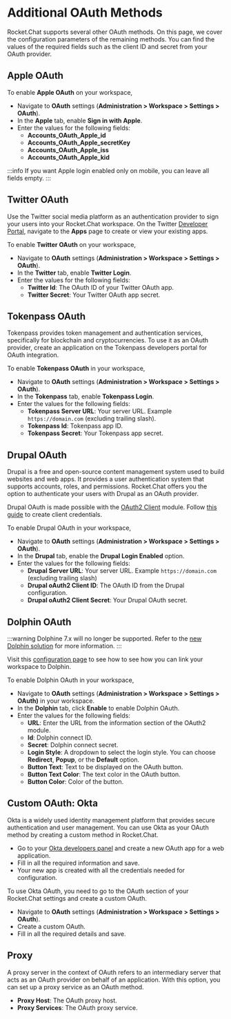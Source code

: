 # Additional OAuth Methods

Rocket.Chat supports several other OAuth methods. On this page, we cover the configuration parameters of the remaining methods. You can find the values of the required fields such as the client ID and secret from your OAuth provider.

## Apple OAuth

To enable **Apple OAuth** on your workspace,

* Navigate to **OAuth** settings (**Administration > Workspace > Settings > OAuth**).
* In the **Apple** tab, enable **Sign in with Apple**.
* Enter the values for the following fields:
  * **Accounts\_OAuth\_Apple\_id**
  * **Accounts\_OAuth\_Apple\_secretKey**
  * **Accounts\_OAuth\_Apple\_iss**
  * **Accounts\_OAuth\_Apple\_kid**

:::info
If you want Apple login enabled only on mobile, you can leave all fields empty.
:::

## Twitter OAuth

Use the Twitter social media platform as an authentication provider to sign your users into your Rocket.Chat workspace. On the Twitter [Developer Portal](https://developer.twitter.com/en/portal/projects-and-apps), navigate to the **Apps** page to create or view your existing apps.  &#x20;

To enable **Twitter OAuth** on your workspace,&#x20;

* Navigate to **OAuth** settings (**Administration > Workspace > Settings > OAuth**).
* In the **Twitter** tab, enable **Twitter Login**.
* Enter the values for the following fields:
  * **Twitter Id**: The OAuth ID of your Twitter OAuth app.
  * **Twitter Secret**: Your Twitter OAuth app secret.

## Tokenpass OAuth

Tokenpass provides token management and authentication services, specifically for blockchain and cryptocurrencies. To use it as an OAuth provider, create an application on the Tokenpass developers portal for OAuth integration.

To enable **Tokenpass OAuth** in your workspace,

* Navigate to **OAuth** settings (**Administration > Workspace > Settings > OAuth**).
* In the **Tokenpass** tab, enable **Tokenpass Login**.
* Enter the values for the following fields:
  * **Tokenpass Server URL**: Your server URL. Example `https://domain.com` (excluding trailing slash).
  * **Tokenpass Id**: Tokenpass app ID.
  * **Tokenpass Secret**: Your Tokenpass app secret.

## Drupal OAuth

Drupal is a free and open-source content management system used to build websites and web apps. It provides a user authentication system that supports accounts, roles, and permissions. Rocket.Chat offers you the option to authenticate your users with Drupal as an OAuth provider.

Drupal OAuth is made possible with the [OAuth2 Client](https://www.drupal.org/project/oauth2\_client) module. Follow [this guide](https://www.drupal.org/docs/contributed-modules/oauth2-client/oauth2-client-8x-3x) to create client credentials.

To enable Drupal OAuth in your workspace,

* Navigate to **OAuth** settings (**Administration > Workspace > Settings > OAuth**).
* In the **Drupal** tab, enable the **Drupal Login Enabled** option.
* Enter the values for the following fields:
  * **Drupal Server URL**: Your server URL. Example `https://domain.com` (excluding trailing slash)
  * **Drupal oAuth2 Client ID**: The OAuth ID from the Drupal configuration.
  * **Drupal oAuth2 Client Secret**: Your Drupal OAuth secret.

## Dolphin OAuth

:::warning
Dolphine 7.x will no longer be supported. Refer to the [new Dolphin solution](https://www.boonex.com/) for more information.
:::

Visit this [configuration page](https://github.com/boonex/dolphin.pro/wiki/Dolphin-Connect-Setup-for-ChatPlus) to see how to see how you can link your workspace to Dolphin.

To enable Dolphin OAuth in your workspace,

* Navigate to **OAuth** settings (**Administration > Workspace > Settings > OAuth)** in your workspace.
* In the **Dolphin** tab, click **Enable** to enable Dolphin OAuth.
* Enter the values for the following fields:
  * **URL**: Enter the URL from the information section of the OAuth2 module.
  * **Id**: Dolphin connect ID.
  * **Secret**: Dolphin connect secret.
  * **Login Style**: A dropdown to select the login style. You can choose **Redirect**, **Popup**, or the **Default** option.
  * **Button Text**: Text to be displayed on the OAuth button.
  * **Button Text Color**: The text color in the OAuth button.
  * **Button Color**: Color of the button.

## Custom OAuth: Okta

Okta is a widely used identity management platform that provides secure authentication and user management. You can use Okta as your OAuth method by creating a custom method in Rocket.Chat.&#x20;

* Go to your [Okta developers panel](https://developer.okta.com) and create a new OAuth app for a web application.&#x20;
* Fill in all the required information and save.
* Your new app is created with all the credentials needed for configuration.

To use Okta OAuth, you need to go to the OAuth section of your Rocket.Chat settings and create a custom OAuth.

* Navigate to **OAuth** settings (**Administration > Workspace > Settings > OAuth**).&#x20;
* Create a custom OAuth.
* Fill in all the required details and save.

## Proxy

A proxy server in the context of OAuth refers to an intermediary server that acts as an OAuth provider on behalf of an application. With this option, you can set up a proxy service as an OAuth method.

* **Proxy Host**: The OAuth proxy host.
* **Proxy Services**: The OAuth proxy service.
